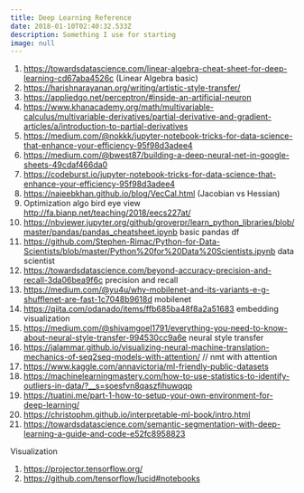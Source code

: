 ```yaml
---
title: Deep Learning Reference
date: 2018-01-10T02:40:32.533Z
description: Something I use for starting
image: null
---
```

 1. https://towardsdatascience.com/linear-algebra-cheat-sheet-for-deep-learning-cd67aba4526c (Linear Algebra basic)
 2. https://harishnarayanan.org/writing/artistic-style-transfer/
 3. https://appliedgo.net/perceptron/#inside-an-artificial-neuron
 4. https://www.khanacademy.org/math/multivariable-calculus/multivariable-derivatives/partial-derivative-and-gradient-articles/a/introduction-to-partial-derivatives
 5. https://medium.com/@nokkk/jupyter-notebook-tricks-for-data-science-that-enhance-your-efficiency-95f98d3adee4
 6. https://medium.com/@bwest87/building-a-deep-neural-net-in-google-sheets-49cdaf466da0
 7. https://codeburst.io/jupyter-notebook-tricks-for-data-science-that-enhance-your-efficiency-95f98d3adee4
 8. https://najeebkhan.github.io/blog/VecCal.html (Jacobian vs Hessian)
 9. Optimization algo bird eye view http://fa.bianp.net/teaching/2018/eecs227at/
10. https://nbviewer.jupyter.org/github/groverpr/learn_python_libraries/blob/master/pandas/pandas_cheatsheet.ipynb basic pandas df
11. https://github.com/Stephen-Rimac/Python-for-Data-Scientists/blob/master/Python%20for%20Data%20Scientists.ipynb data scientist
12. https://towardsdatascience.com/beyond-accuracy-precision-and-recall-3da06bea9f6c precision and recall
13. https://medium.com/@yu4u/why-mobilenet-and-its-variants-e-g-shufflenet-are-fast-1c7048b9618d mobilenet
14. https://qiita.com/odanado/items/ffb685ba48f8a2a51683 embedding visualization
15. https://medium.com/@shivamgoel1791/everything-you-need-to-know-about-neural-style-transfer-994530cc9a6e neural style transfer
16. https://jalammar.github.io/visualizing-neural-machine-translation-mechanics-of-seq2seq-models-with-attention/ // nmt with attention
17. https://www.kaggle.com/annavictoria/ml-friendly-public-datasets
18. https://machinelearningmastery.com/how-to-use-statistics-to-identify-outliers-in-data/?__s=soesfvn8qaszfihuwqqp
19. https://tuatini.me/part-1-how-to-setup-your-own-environment-for-deep-learning/
20. https://christophm.github.io/interpretable-ml-book/intro.html
21. https://towardsdatascience.com/semantic-segmentation-with-deep-learning-a-guide-and-code-e52fc8958823

Visualization

1. https://projector.tensorflow.org/
2. https://github.com/tensorflow/lucid#notebooks
